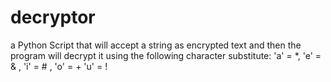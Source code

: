 # decryptor
a Python Script that will accept a string as encrypted text and then the program will decrypt it using the following character substitute:  'a' = *, 'e' = &amp; , 'i' = # , 'o' = + 'u' = !
